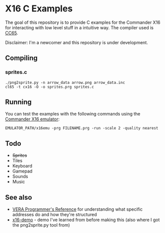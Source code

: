 # X16 C Examples

The goal of this repository is to provide C examples for the Commander X16 for interacting with low level stuff in a intuitive way. The compiler used is [CC65](https://cc65.github.io/getting-started.html).

Disclaimer: I'm a newcomer and this repository is under development.

## Compiling
### sprites.c
```
./png2sprite.py -n arrow_data arrow.png arrow_data.inc
cl65 -t cx16 -O -o sprites.prg sprites.c
```
## Running
You can test the examples with the following commands using the [Commander X16 emulator](https://github.com/commanderx16/x16-emulator):
```
EMULATOR_PATH/x16emu -prg FILENAME.prg -run -scale 2 -quality nearest
```

## Todo
* ~~Sprites~~
* Tiles
* Keyboard
* Gamepad
* Sounds
* Music

## See also
* [VERA Programmer's Reference](https://github.com/commanderx16/x16-docs/blob/master/VERA%20Programmer's%20Reference.md) for understanding what specific addresses do and how they're structured
* [x16-demo](https://github.com/commanderx16/x16-demo) - demo I've learned from before making this (also where I got the png2sprite.py tool from)

